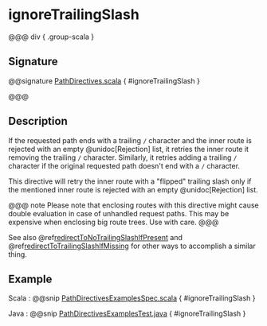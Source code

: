 # ignoreTrailingSlash

@@@ div { .group-scala }

## Signature

@@signature [PathDirectives.scala]($akka-http$/akka-http/src/main/scala/akka/http/scaladsl/server/directives/PathDirectives.scala) { #ignoreTrailingSlash }

@@@

## Description

If the requested path ends with a trailing `/` character and the inner route is rejected with an empty @unidoc[Rejection] list, 
it retries the inner route it removing the trailing `/` character. Similarly, it retries adding a trailing `/` character if the original requested path doesn't end with a `/` character. 

This directive will retry the inner route with a "flipped" trailing slash only if the mentioned inner route is rejected
with an empty @unidoc[Rejection] list.

@@@ note
Please note that enclosing routes with this directive might cause double evaluation in case of unhandled request paths. 
This may be expensive when enclosing big route trees. Use with care.
@@@

See also @ref[redirectToNoTrailingSlashIfPresent](redirectToNoTrailingSlashIfPresent.md) and @ref[redirectToTrailingSlashIfMissing](redirectToTrailingSlashIfMissing.md) for other ways to accomplish a similar thing. 

## Example

Scala
:  @@snip [PathDirectivesExamplesSpec.scala]($test$/scala/docs/http/scaladsl/server/directives/PathDirectivesExamplesSpec.scala) { #ignoreTrailingSlash }

Java
:  @@snip [PathDirectivesExamplesTest.java]($test$/java/docs/http/javadsl/server/directives/PathDirectivesExamplesTest.java) { #ignoreTrailingSlash }
